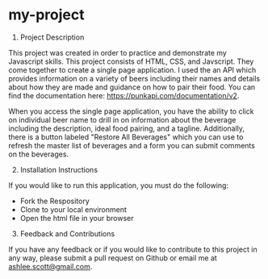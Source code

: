 # my-project

1. Project Description

This project was created in order to practice and demonstrate my Javascript skills. This project consists of HTML, CSS, and Javscript. They come together to create a single page application. I used the an API which provides information on a variety of beers including their names and details about how they are made and guidance on how to pair their food. You can find the documentation here: https://punkapi.com/documentation/v2. 

When you access the single page application, you have the ability to click on individual beer name to drill in on information about the beverage including the description, ideal food pairing, and a tagline. Additionally, there is a button labeled "Restore All Beverages" which you can use to refresh the master list of beverages and a form you can submit comments on the beverages.


2. Installation Instructions

If you would like to run this application, you must do the following:
* Fork the Respository
* Clone to your local environment
* Open the html file in your browser

3. Feedback and Contributions

If you have any feedback or if you would like to contribute to this project in any way, please submit a pull request on Github or email me at ashlee.scott@gmail.com. 

